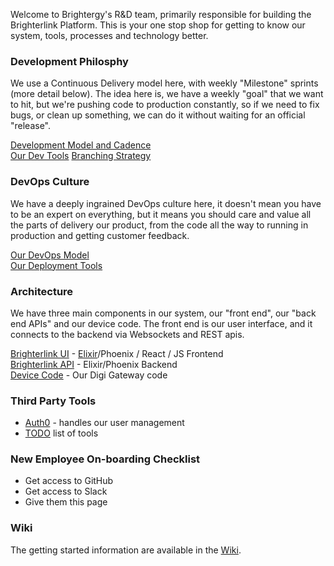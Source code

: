 Welcome to Brightergy's R&D team, primarily responsible for building the Brighterlink Platform.  This is your one stop shop for getting to know our system, tools, processes and technology better.

### Development Philosphy

We use a Continuous Delivery model here, with weekly "Milestone" sprints (more detail below).  The idea here is, we have a weekly "goal" that we want to hit, but we're pushing code to production constantly, so if we need to fix bugs, or clean up something, we can do it without waiting for an official "release".

[Development Model and Cadence](dev_cadence.md)    
[Our Dev Tools](our_tools.md)
[Branching Strategy](branching.md)    

### DevOps Culture

We have a deeply ingrained DevOps culture here, it doesn't mean you have to be an expert on everything, but it means you should care and value all the parts of delivery our product, from the code all the way to running in production and getting customer feedback.

[Our DevOps Model](devops.md)    
[Our Deployment Tools](our_tools.md)

### Architecture

We have three main components in our system, our "front end",  our "back end APIs" and our device code.  The front end is our user interface, and it connects to the backend via Websockets and REST apis.

[Brighterlink UI](https://github.com/Brightergy/control-ui) - [Elixir](elixir.md)/Phoenix / React / JS Frontend    
[Brighterlink API](https://github.com/Brightergy/brighterlink_io) - Elixir/Phoenix Backend    
[Device Code](https://github.com/Brightergy/HW_EMS_Lite) - Our Digi Gateway code

### Third Party Tools

* [Auth0](https://manage.auth0.com/#/) - handles our user management    
* [TODO](todo.md) list of tools

### New Employee On-boarding Checklist

* Get access to GitHub    
* Get access to Slack     
* Give them this page     

### Wiki

The getting started information are available in the [Wiki](https://github.com/Brightergy/getting_started/wiki).
